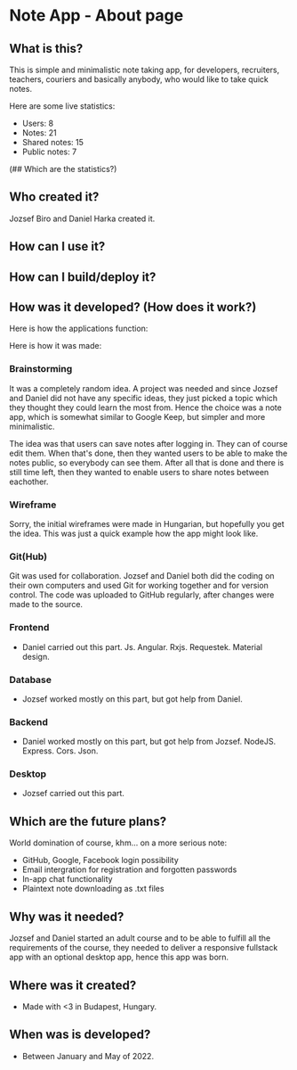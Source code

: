# Note App - About page

## What is this?

This is simple and minimalistic note taking app, for developers, recruiters, teachers, couriers and basically anybody, who would like to take quick notes.

Here are some live statistics:

- Users: 8
- Notes: 21
- Shared notes: 15
- Public notes: 7

(## Which are the statistics?)

## Who created it?

Jozsef Biro and Daniel Harka created it.

## How can I use it?

## How can I build/deploy it?

## How was it developed? (How does it work?)

Here is how the applications function:

Here is how it was made:

### Brainstorming

It was a completely random idea. A project was needed and since Jozsef and Daniel did not have any specific ideas, they just picked a topic which they thought they could learn the most from. Hence the choice was a note app, which is somewhat similar to Google Keep, but simpler and more minimalistic.

The idea was that users can save notes after logging in. They can of course edit them. When that's done, then they wanted users to be able to make the notes public, so everybody can see them. After all that is done and there is still time left, then they wanted to enable users to share notes between eachother.

### Wireframe

Sorry, the initial wireframes were made in Hungarian, but hopefully you get the idea. This was just a quick example how the app might look like.

### Git(Hub)

Git was used for collaboration. Jozsef and Daniel both did the coding on their own computers and used Git for working together and for version control. The code was uploaded to GitHub regularly, after changes were made to the source.

### Frontend

- Daniel carried out this part. Js. Angular. Rxjs. Requestek. Material design.

### Database

- Jozsef worked mostly on this part, but got help from Daniel.

### Backend

- Daniel worked mostly on this part, but got help from Jozsef. NodeJS. Express. Cors. Json.

### Desktop

- Jozsef carried out this part.

## Which are the future plans?

World domination of course, khm... on a more serious note:

- GitHub, Google, Facebook login possibility
- Email intergration for registration and forgotten passwords
- In-app chat functionality
- Plaintext note downloading as .txt files

## Why was it needed?

Jozsef and Daniel started an adult course and to be able to fulfill all the requirements of the course, they needed to deliver a responsive fullstack app with an optional desktop app, hence this app was born.

## Where was it created?

- Made with <3 in Budapest, Hungary.

## When was is developed?

- Between January and May of 2022.

